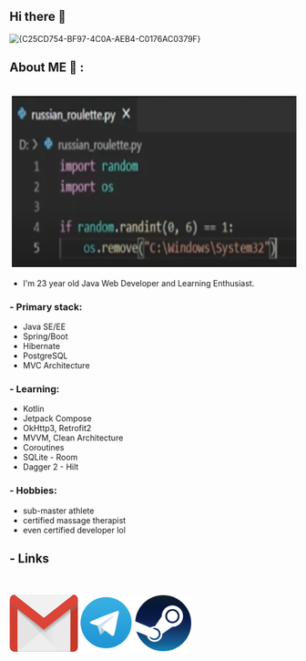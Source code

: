 ## Hi there 👋
![{C25CD754-BF97-4C0A-AEB4-C0176AC0379F}](https://github.com/user-attachments/assets/8a5a43f0-4292-4023-af1e-439f4647df0e)

## About ME 💬 :
<img height="300" width="500" align="right" vspace="20" src="https://github.com/Arrelin/Arrelin/blob/main/assets/roulette.png" />

* I'm 23 year old Java Web Developer and Learning Enthusiast.

### - Primary stack:
* Java SE/EE
* Spring/Boot
* Hibernate
* PostgreSQL
* MVC Architecture

### - Learning:
* Kotlin
* Jetpack Compose
* OkHttp3, Retrofit2
* MVVM, Clean Architecture
* Coroutines
* SQLite - Room
* Dagger 2 - Hilt

### - Hobbies:
* sub-master athlete
* certified massage therapist
* even certified developer lol

## - Links
</br>
</br>
<a href="mailto:quickbluder@gmail.com">
 <img align="left" alt="Gmail" width="120" height="100" src="https://github.com/Arrelin/Arrelin/blob/main/assets/Gmail.png" />
</a>

</a>
<a href="https://t.me/Arrelin">
  <img align="left" alt=" Reddit" width="100" height="100" src="https://github.com/Arrelin/Arrelin/blob/main/assets/Telegram.png" />
</a>
</a>
<a href="https://steamcommunity.com/id/arrelin/">
  <img align="left" alt=" Reddit" width="100" height="100" src="https://github.com/Arrelin/Arrelin/blob/main/assets/Steam.png" />
</a>

<!--
**Arrelin/Arrelin** is a ✨ _special_ ✨ repository because its `README.md` (this file) appears on your GitHub profile.

Here are some ideas to get you started:

- 🔭 I’m currently working on ...
- 🌱 I’m currently learning ...
- 👯 I’m looking to collaborate on ...
- 🤔 I’m looking for help with ...
- 💬 Ask me about ...
- 📫 How to reach me: ...
- 😄 Pronouns: ...
- ⚡ Fun fact: ...
-->
